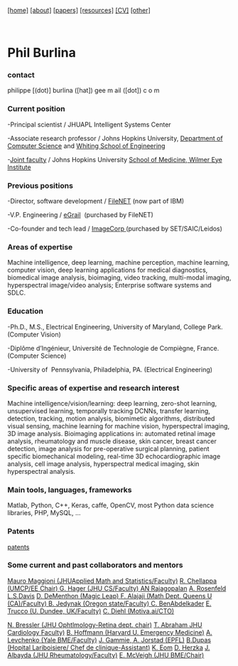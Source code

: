 [[home]](./index.html)
[[about]](./about.html)
[[papers]](./papers.html)
[[resources]](./resources.html)
[[CV]](./cv.html)
[[other]](./other.html)

&nbsp;&nbsp;&nbsp;

# Phil Burlina

### contact

philippe [(dot)] burlina ([hat]) gee m ail ([dot]) c o m

### Current position

-Principal scientist / JHUAPL Intelligent Systems Center

-Associate research professor / Johns Hopkins University, <a href="http://www.cs.jhu.edu/">Department of </a><a href="http://www.cs.jhu.edu/faculty/">Computer Science</a>
and [Whiting School of Engineering](https://ep.jhu.edu/about-us/faculty-directory/1021-philippe-burlina)

-<a href="http://www.hopkinsmedicine.org/profiles/results/directory/profile/9606312/philippe-burlina">Joint faculty</a> / Johns Hopkins University <a href="http://www.hopkinsmedicine.org/wilmer/">School of Medicine, Wilmer Eye Institute</a>

### Previous positions

-Director, software development / <a href="http://www-01.ibm.com/software/data/content-management/filenet-content-manager/">FileNET</a> (now part of IBM)

-V.P. Engineering / <a href="http://sourceforge.net/projects/egrail-source/">eGrail</a>  (purchased by FileNET)

-Co-founder and tech lead / <a href="http://investors.saic.com/phoenix.zhtml?c=193857&amp;p=irol-newsarticle&amp;id=1438859">ImageCorp </a>(purchased by SET/SAIC/Leidos)

### Areas of expertise

Machine intelligence, deep learning, machine perception, machine learning, computer vision, deep learning applications for medical diagnostics, biomedical image analysis, bioimaging, video tracking, multi-modal imaging, hyperspectral image/video analysis; Enterprise software systems and SDLC.

### Education

-Ph.D., M.S., Electrical Engineering, University of Maryland, College Park. (Computer Vision)

-Diplôme d’Ingénieur, Université de Technologie de Compiègne, France. (Computer Science)

-University of  Pennsylvania, Philadelphia, PA. (Electrical Engineering)

### Specific areas of expertise and research interest

Machine intelligence/vision/learning: deep learning, zero-shot learning, unsupervised learning,  temporally tracking DCNNs, transfer learning, detection, tracking, motion analysis, biomimetic algorithms, distributed visual sensing, machine learning for machine vision, hyperspectral imaging, 3D image analysis. Bioimaging applications in: automated retinal image analysis, rheumatology and muscle disease, skin cancer, breast cancer detection, image analysis for pre-operative surgical planning, patient specific biomechanical modeling, real-time 3D echocardiographic image analysis, cell image analysis, hyperspectral medical imaging, skin hyperspectral analysis.

### Main tools, languages, frameworks

Matlab, Python, C++, Keras, caffe, OpenCV, most Python data science libraries, PHP, MySQL, ...

### Patents

[patents](https://scholar.google.com/scholar?hl=en&as_sdt=0%2C21&q=philippe+burlina+patent&btnG=)

### Some current and past collaborators and mentors

[Mauro Maggioni (JHUApplied Math and Statistics/Faculty)](http://www.math.jhu.edu/~mauro/)
<a href="http://www.umiacs.umd.edu/%7Erama/">R. Chellappa (UMCP/EE Chair) </a> 
<a href="https://www.google.com/url?sa=t&amp;rct=j&amp;q=&amp;esrc=s&amp;source=web&amp;cd=1&amp;cad=rja&amp;uact=8&amp;ved=0ahUKEwiviqiZi_zJAhVC5SYKHYaOA3UQFgggMAA&amp;url=http%3A%2F%2Fwww.cs.jhu.edu%2F~hager%2F&amp;usg=AFQjCNERhCo7ptBL7RzcIdxzYJLhXpZlkg&amp;sig2=OHIBjxXdTjv4BJr3COvptQ">G. Hager (JHU CS/Faculty) </a> 
<a href="http://www.ee.iitm.ac.in/~raju/">AN Rajagopalan</a> 
<a href="https://en.wikipedia.org/wiki/Azriel_Rosenfeld"> A. Rosenfeld</a>
<a href="http://www.umiacs.umd.edu/~lsd/"> L.S.Davis</a>
<a href="http://www.cfar.umd.edu/%7Edaniel/Site_2/Welcome.html">D. DeMenthon (Magic Leap) </a>
<a href="http://www.mast.queensu.ca/%7Efady/">F. Alajaji (Math Dept. Queens U (CA)/Faculty)  </a> 
<a href="https://www.pdx.edu/math/faculty-staff-0"> B. Jedynak (Oregon state/Faculty) </a>
<a href="https://www.cs.umd.edu/~chiraz/"> C. BenAbdelkader</a>
<a href="http://www.computing.dundee.ac.uk/about/staff/26">E. Trucco (U. Dundee, UK/Faculty)</a>
<a href="http://www.cpdiehl.org/">C. Diehl (Motiva.ai/CTO)</a> 

<a href="http://www.hopkinsmedicine.org/wilmer/employees/cvs/Bressler_N.html">N. Bressler (JHU Ophtlmology-Retina dept. chair)</a> 
<a href="http://www.hopkinsmedicine.org/heart_vascular_institute/experts/physician_profile.html?profile=4CC92C51C062B4A0843BB8C6A978AC90&amp;directory=1B2D0F30B59D39A341B0C23CB2B204D9">T. Abraham JHU Cardiology Faculty)</a> 
<a href="http://www.hopkinsmedicine.org/emergencymedicine/Faculty/Bayview/hoffmann.html"> B. Hoffmann (Harvard U. Emergency Medicine)</a> 
<a href="http://www.bme.jhu.edu/people/primary.php?id=391">A. Levchenko (Yale BME/Faculty)</a> 
<a href="http://www.umm.edu/doctors/james_s_gammie.html">J. Gammie, </a><a href="http://cvlabwww.epfl.ch/~jorstad/">A. Jorstad (EPFL)</a> 
<a href="http://www.ophtalmologie-lariboisiere.fr/fr/accueil/equipe">B.Dupas (Hopital Lariboisiere/ Chef de clinique-Assistant)</a>
<a href="http://www.seas.gwu.edu/~eom/">K. Eom</a>
<a href="http://www.umiacs.umd.edu/~lsd/">D. Herzka</a>
<a href="https://www.hopkinsrheumatology.org/our-team/faculty/bio/jemima-albayda/"> J. Albayda (JHU Rheumatology/Faculty)</a>
<a href="http://www.bme.jhu.edu/people/primary.php?id=370">E. McVeigh (JHU BME/Chair)</a>


